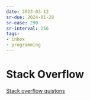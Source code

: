 ```yaml
---
date: 2023-03-12
sr-due: 2024-01-28
sr-ease: 290
sr-interval: 256
tags:
- inbox
- programming
---
```


# Stack Overflow

[Stack overflow quistons](https://stackoverflow.com/questions)
